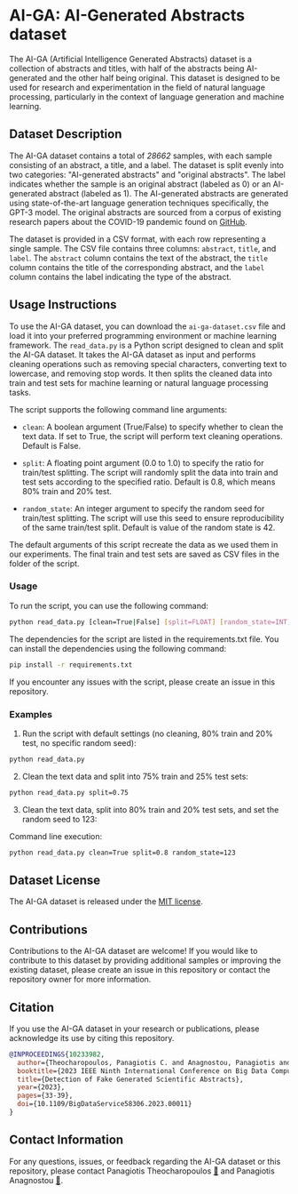AI-GA: AI-Generated Abstracts dataset
=====================================

The AI-GA (Artificial Intelligence Generated Abstracts) dataset is a collection of abstracts and titles, with half of the abstracts being AI-generated and the other half being original. This dataset is designed to be used for research and experimentation in the field of natural language processing, particularly in the context of language generation and machine learning.

Dataset Description
-------------------

The AI-GA dataset contains a total of *28662* samples, with each sample consisting of an abstract, a title, and a label. The dataset is split evenly into two categories: "AI-generated abstracts" and "original abstracts". The label indicates whether the sample is an original abstract (labeled as 0) or an AI-generated abstract (labeled as 1). The AI-generated abstracts are generated using state-of-the-art language generation techniques specifically, the GPT-3 model. The original abstracts are sourced from a corpus of existing research papers about the COVID-19 pandemic found on [GitHub](https://github.com/allenai/cord19).

The dataset is provided in a CSV format, with each row representing a single sample. The CSV file contains three columns: `abstract`, `title`, and `label`. The `abstract` column contains the text of the abstract, the `title` column contains the title of the corresponding abstract, and the `label` column contains the label indicating the type of the abstract.


Usage Instructions
------------------

To use the AI-GA dataset, you can download the `ai-ga-dataset.csv` file and load it into your preferred programming environment or machine learning framework. The `read_data.py` is a Python script designed to clean and split the AI-GA dataset. It takes the AI-GA dataset as input and performs cleaning operations such as removing special characters, converting text to lowercase, and removing stop words. It then splits the cleaned data into train and test sets for machine learning or natural language processing tasks.

The script supports the following command line arguments:

- `clean`: A boolean argument (True/False) to specify whether to clean the text data. If set to True, the script will perform text cleaning operations. Default is False.

- `split`: A floating point argument (0.0 to 1.0) to specify the ratio for train/test splitting. The script will randomly split the data into train and test sets according to the specified ratio. Default is 0.8, which means 80% train and 20% test.

- `random_state`: An integer argument to specify the random seed for train/test splitting. The script will use this seed to ensure reproducibility of the same train/test split. Default is value of the random state is 42.

The default arguments of this script recreate the data as we used them in our experiments. The final train and test sets are saved as CSV files in the folder of the script.

### Usage

To run the script, you can use the following command:

```bash
python read_data.py [clean=True|False] [split=FLOAT] [random_state=INT]
```

The dependencies for the script are listed in the requirements.txt file. You can install the dependencies using the following command:

```bash
pip install -r requirements.txt
```

If you encounter any issues with the script, please create an issue in this repository.

### Examples

1. Run the script with default settings (no cleaning, 80% train and 20% test, no specific random seed):

```bash
python read_data.py
```

2. Clean the text data and split into 75% train and 25% test sets:

```bash
python read_data.py split=0.75
```

3. Clean the text data, split into 80% train and 20% test sets, and set the random seed to 123:

Command line execution:
```bash
python read_data.py clean=True split=0.8 random_state=123
```

Dataset License
---------------

The AI-GA dataset is released under the [MIT license](https://github.com/panagiotisanagnostou/AI-GA/blob/main/LICENSE).


Contributions
-------------

Contributions to the AI-GA dataset are welcome! If you would like to contribute to this dataset by providing additional samples or improving the existing dataset, please create an issue in this repository or contact the repository owner for more information.

Citation
--------

If you use the AI-GA dataset in your research or publications, please acknowledge its use by citing this repository.

```bibtex
@INPROCEEDINGS{10233982,
  author={Theocharopoulos, Panagiotis C. and Anagnostou, Panagiotis and Tsoukala, Anastasia and Georgakopoulos, Spiros V. and Tasoulis, Sotiris K. and Plagianakos, Vassilis P.},
  booktitle={2023 IEEE Ninth International Conference on Big Data Computing Service and Applications (BigDataService)},
  title={Detection of Fake Generated Scientific Abstracts}, 
  year={2023},
  pages={33-39},
  doi={10.1109/BigDataService58306.2023.00011}
}
```

Contact Information
-------------------

For any questions, issues, or feedback regarding the AI-GA dataset or this repository, please contact Panagiotis Theocharopoulos [:email:](mailto:ptheochar@uth.gr) and Panagiotis Anagnostou [:email:](mailto:panagno@uth.gr).
